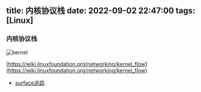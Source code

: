 title: 内核协议栈
date: 2022-09-02 22:47:00
tags: [Linux]
---

### 内核协议栈

![kernel](/images/kernel-maps.png)

[https://wiki.linuxfoundation.org/networking/kernel_flow](https://wiki.linuxfoundation.org/networking/kernel_flow)

- [surface追踪](https://github.com/aliyun/surftrace/blob/master/doc/%E4%BD%BF%E7%94%A8surftrace%E8%BF%BD%E8%B8%AA%E5%86%85%E6%A0%B8%E5%8D%8F%E8%AE%AE%E6%A0%88.md)
